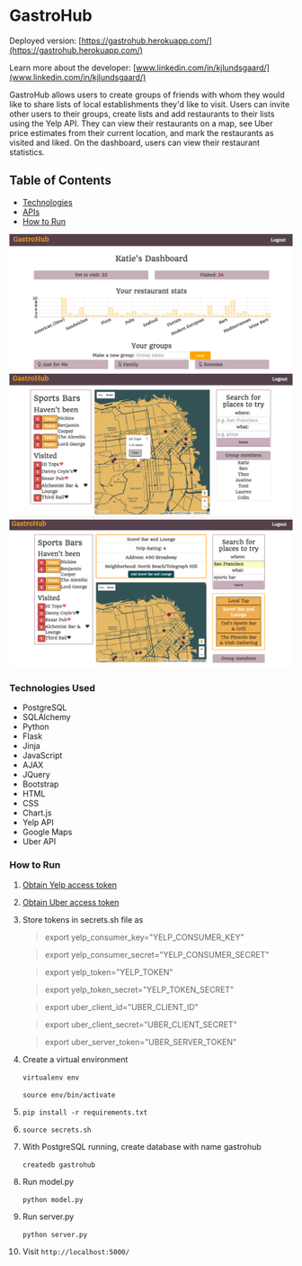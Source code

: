# GastroHub

Deployed version: [https://gastrohub.herokuapp.com/](https://gastrohub.herokuapp.com/)

Learn more about the developer: [www.linkedin.com/in/kjlundsgaard/](www.linkedin.com/in/kjlundsgaard/)

GastroHub allows users to create groups of friends with whom they would like to share lists of local establishments they'd like to visit. Users can invite other users to their groups, create lists and add restaurants to their lists using the Yelp API. They can view their restaurants on a map, see Uber price estimates from their current location, and mark the restaurants as visited and liked. On the dashboard, users can view their restaurant statistics.

## Table of Contents
  * [Technologies](#tech-stack)
  * [APIs](#apis)
  * [How to Run](#how-to-run)

![Dashboard](/static/dash.png)
![Map Infobox](/static/mappin.png)
![Search Result](/static/search.png)

### Technologies Used <a id="tech-stack"></a>

* PostgreSQL
* SQLAlchemy
* Python
* Flask
* Jinja
* JavaScript
* AJAX
* JQuery
* Bootstrap
* HTML
* CSS
* Chart.js
* Yelp API
* Google Maps
* Uber API

### How to Run <a id="how-to-run"></a>

1. [Obtain Yelp access token](https://www.yelp.com/developers/manage_api_keys)
2. [Obtain Uber access token](https://developer.uber.com/docs/getting-started)
3. Store tokens in secrets.sh file as     

    > export yelp_consumer_key="YELP_CONSUMER_KEY"


    > export yelp_consumer_secret="YELP_CONSUMER_SECRET"


    > export yelp_token="YELP_TOKEN"


    > export yelp_token_secret="YELP_TOKEN_SECRET"


    > export uber_client_id="UBER_CLIENT_ID"


    > export uber_client_secret="UBER_CLIENT_SECRET"

    
    > export uber_server_token="UBER_SERVER_TOKEN"

4. Create a virtual environment

    `virtualenv env`

    `source env/bin/activate`

5. `pip install -r requirements.txt`

6. `source secrets.sh`

7. With PostgreSQL running, create database with name gastrohub

    `createdb gastrohub`

8. Run model.py

    `python model.py`

9. Run server.py

    `python server.py`

10. Visit `http://localhost:5000/`


